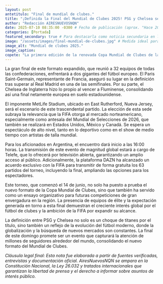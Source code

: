 ```yaml
---
layout: post
antetitulo: "Final de mundial de clubes."
title: "¡Definida la Final del Mundial de Clubes 2025! PSG y Chelsea se enfrentarán en Nueva Jersey el 13 de Julio."
author: "Redacción AIRESNUEVOSNQN"
date: 2025-07-10 08:35:00 -0300 # Fecha de publicación (aprox. "Hace 20 horas" desde la consulta anterior)
categories: [Portada]
featured_secondary: true # Para destacarla como noticia secundaria en la portada
image: "/assets/images/final-mundial-de-clubes.jpg" # Medida ideal para Portada (Secundarias): 400px de ancho por 300px de alto (proporción 4:3)
image_alt: "Mundial de clubes 2025."
image_caption:
copete: "La primera edición de la renovada Copa Mundial de Clubes de la FIFA 2025 ya tiene a sus protagonistas: Paris Saint-Germain (PSG) y Chelsea se medirán en un esperado duelo europeo que coronará al campeón de este histórico torneo. El encuentro, que promete ser un hito en el fútbol mundial, se disputará este domingo 13 de julio en el MetLife Stadium de Nueva Jersey, Estados Unidos.."
---
```


La gran final de este formato expandido, que reunió a 32 equipos de todas las confederaciones, enfrentará a dos gigantes del fútbol europeo. El Paris Saint-Germain, representante de Francia, aseguró su lugar en la definición tras superar al Real Madrid en una de las semifinales. Por su parte, el Chelsea de Inglaterra hizo lo propio al vencer a Fluminense, consolidando así una final netamente europea en suelo estadounidense.

El imponente MetLife Stadium, ubicado en East Rutherford, Nueva Jersey, será el escenario de este trascendental partido. La elección de esta sede subraya la relevancia que la FIFA otorga al mercado norteamericano, especialmente como antesala del Mundial de Selecciones de 2026, que también se realizará en Estados Unidos, México y Canadá. Se espera un espectáculo de alto nivel, tanto en lo deportivo como en el show de medio tiempo con artistas de talla mundial.

Para los aficionados en Argentina, el encuentro dará inicio a las 16:00 horas. La transmisión de este evento de magnitud global estará a cargo de Telefe, que lo ofrecerá por televisión abierta, garantizando un amplio acceso al público. Adicionalmente, la plataforma DAZN ha alcanzado un acuerdo exclusivo con la FIFA para transmitir de forma gratuita los 63 partidos del torneo, incluyendo la final, ampliando las opciones para los espectadores.

Este torneo, que comenzó el 14 de junio, no solo ha puesto a prueba el nuevo formato de la Copa Mundial de Clubes, sino que también ha servido como un ensayo organizativo para futuras competiciones de gran envergadura en la región. La presencia de equipos de élite y la expectación generada en torno a esta final demuestran el creciente interés global por el fútbol de clubes y la ambición de la FIFA por expandir su alcance.

La definición entre PSG y Chelsea no solo es un choque de titanes por el título, sino también un reflejo de la evolución del fútbol moderno, donde la globalización y la búsqueda de nuevos mercados son constantes. La final de este domingo promete ser un evento que capturará la atención de millones de seguidores alrededor del mundo, consolidando el nuevo formato del Mundial de Clubes.

*Cláusula legal final: Esta nota fue elaborada a partir de fuentes verificadas, entrevistas y documentación oficial. AiresNuevosNQN se ampara en la Constitución Nacional, la Ley 26.032 y tratados internacionales que garantizan la libertad de prensa y el derecho a informar sobre asuntos de interés público.*

